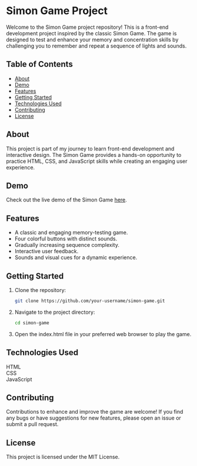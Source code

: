 # Simon Game Project

Welcome to the Simon Game project repository! This is a front-end development project inspired by the classic Simon Game. The game is designed to test and enhance your memory and concentration skills by challenging you to remember and repeat a sequence of lights and sounds.

## Table of Contents

- [About](#about)
- [Demo](#demo)
- [Features](#features)
- [Getting Started](#getting-started)
- [Technologies Used](#technologies-used)
- [Contributing](#contributing)
- [License](#license)

## About

This project is part of my journey to learn front-end development and interactive design. The Simon Game provides a hands-on opportunity to practice HTML, CSS, and JavaScript skills while creating an engaging user experience.

## Demo

Check out the live demo of the Simon Game [here](https://heithorurquiza.github.io/Simon-game/).

## Features

- A classic and engaging memory-testing game.
- Four colorful buttons with distinct sounds.
- Gradually increasing sequence complexity.
- Interactive user feedback.
- Sounds and visual cues for a dynamic experience.

## Getting Started

1. Clone the repository:
   ```bash
   git clone https://github.com/your-username/simon-game.git
   
2. Navigate to the project directory:
   ```bash
   cd simon-game

3. Open the index.html file in your preferred web browser to play the game.

## Technologies Used

HTML<br>
CSS<br>
JavaScript

## Contributing

Contributions to enhance and improve the game are welcome! If you find any bugs or have suggestions for new features, please open an issue or submit a pull request.

## License

This project is licensed under the MIT License.
